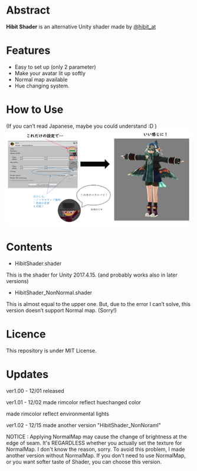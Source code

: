 # Abstract

**Hibit Shader** is an alternative Unity shader made by [@hibit_at](https://twitter.com/hibit_at)

# Features

- Easy to set up (only 2 parameter)
- Make your avatar lit up softly
- Normal map available
- Hue changing system.

# How to Use

(If you can’t read Japanese, maybe you could understand :D )
![howtouse](https://github.com/hibit-at/HibitShader/blob/image/how%20to%20use.PNG)

# Contents

- HibitShader.shader

This is the shader for Unity 2017.4.15. (and probably works also in later versions)

- HibitShader_NonNormal.shader

This is almost equal to the upper one.
But, due to the error I can’t solve, this version doesn’t support Normal map. (Sorry!)

# Licence

This repository is under MIT License.

# Updates

ver1.00 - 12/01 released

ver1.01 - 12/02 made rimcolor reflect huechanged color

made rimcolor reflect environmental lights

ver1.02 - 12/15 made another version "HibitShader_NonNoraml"

NOTICE : Applying NormalMap may cause the change of brightness at the edge of seam. It's REGARDLESS whether you actually set the texture for NormalMap. I don't know the reason, sorry. To avoid this problem, I made another version without NormalMap. If you don't need to use NormalMap, or you want softer taste of Shader, you can choose this version.
